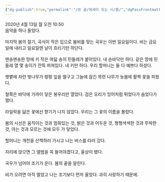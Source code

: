 ```yaml
---
{"dg-publish":true,"permalink":"/쓴 글/에세이 또는 시/봄/","dgPassFrontmatter":true}
---
```



2020년 4월 13일 월 오전 10:50
<br/>
음악을 하나 들었다.<br/>
<br/>
마지막 봄의 절기, 곡식이 작은 입으로 봄비를 맞는 곡우는 이번 일요일이다. 비는 금요일에 내리고 일요일엔 날이 흐리기만 하단다. <br/>
<br/>
맨송맨송한 땅에 키 작은 여덟 송이 민들레가 붙어있다. 내 손바닥만 하다. 같은 땅에 민들레 열 몇 송이가 잔뜩 퍼져있다. 내 키만 하다. 우리 할머니는 둘 다 예쁘다 하셨다.<br/>
<br/>
햇볕에 자란 벚나무가 펑펑 잎을 떨구고 그늘에 잠긴 목련 나무가 늦봄에 활짝 꽃을 피웠다.<br/>
<br/>
철쭉은 바닥에 가까이 닿은 봉우리만 열었다. 검은 오리가 잉어처럼 튀었다가 숨었다가 했다.<br/>
<br/>
라일락을 닮은 꽃에선 향기가 나지 않았다. 우리는 그 꽃의 이름을 몰랐다.<br/>
<br/>
봄의 시선은 움직이는 것과 멈춰있는 것, 밝은 것과 어두운 것, 형형색색한 것과 투박한 것, 아는 것과 모르는 것에 모두 가 닿았다. <br/>
<br/>
할머니는 개천을 산책하러 가시고 나는 버스를 타러 갔다.<br/>
<br/>
자리에 앉으면 그 앨범을 꼭 들어야겠다고, 울상이 됐다.<br/>
<br/>
곡우가 넘어야 조기가 운다. 봄의 끝을 알린다.<br/>
<br/>
비가 오려면 아직 멀었고 나는 조기보다 먼저 울었다. 과히 사랑하기 때문에.<br/>